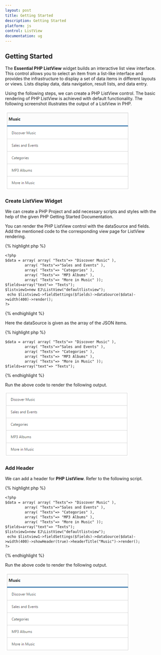 ```yaml
---
layout: post
title: Getting Started
description: Getting Started
platform: js
control: ListView
documentation: ug
---
```


## Getting Started

The **Essential PHP ListView** widget builds an interactive list view interface. This control allows you to select an item from a list-like interface and provides the infrastructure to display a set of data items in different layouts or views. Lists display data, data navigation, result lists, and data entry.

Using the following steps, we can create a PHP ListView control. The basic rendering of PHP ListView is achieved with default functionality. The following screenshot illustrates the output of a ListView in PHP.

![](Getting_Started_images\gettingstarted_img1.png)

### Create ListView Widget  


We can create a PHP Project and add necessary scripts and styles with the help of the given PHP Getting Started Documentation.

You can render the PHP ListView control with the dataSource and fields. Add the mentioned code to the corresponding view page for ListView rendering.

{% highlight php %}

<?php
    require_once '../EJ/AutoLoad.php';
    ?>
    <?php
    $data = array( array( "Texts"=> "Discover Music" ),
             array( "Texts"=>"Sales and Events" ),
             array( "Texts"=> "Categories" ),
             array( "Texts"=> "MP3 Albums" ),
             array( "Texts"=> "More in Music" ));
    $fields=array("text"=> "Texts");
    $listview1=new EJ\ListView("defaultlistview");
     echo $listview1->fieldSettings($fields)->dataSource($data)->width(400)->render();
    ?>


{% endhighlight %}



Here the dataSource is given as the array of the JSON items.

{% highlight php %}


    $data = array( array( "Texts"=> "Discover Music" ),
             array( "Texts"=>"Sales and Events" ),
             array( "Texts"=> "Categories" ),
             array( "Texts"=> "MP3 Albums" ),
             array( "Texts"=> "More in Music" ));
    $fields=array("text"=> "Texts");



{% endhighlight %}



 Run the above code to render the following output.

![](Getting_Started_images\createlistviewwidget_img1.png)

### Add Header

We can add a header for **PHP** **ListView**. Refer to the following script.

{% highlight php %}

<?php
    require_once '../EJ/AutoLoad.php';
    ?>
    <?php
    $data = array( array( "Texts"=> "Discover Music" ),
             array( "Texts"=>"Sales and Events" ),
             array( "Texts"=> "Categories" ),
             array( "Texts"=> "MP3 Albums" ),
             array( "Texts"=> "More in Music" ));
    $fields=array("text"=> "Texts");
    $listview1=new EJ\ListView("defaultlistview");
     echo $listview1->fieldSettings($fields)->dataSource($data)->width(400)->showHeader(true)->headerTitle("Music")->render();
    ?>


{% endhighlight %}



Run the above code to render the following output.

![](Getting_Started_images\addheader_img1.png)



